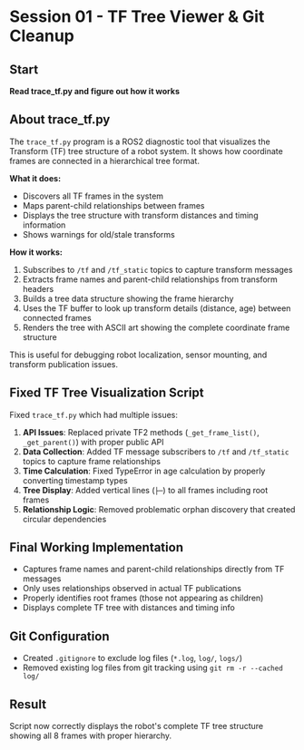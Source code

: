 # Session 01 - TF Tree Viewer & Git Cleanup

## Start

**Read trace_tf.py and figure out how it works**

## About trace_tf.py

The `trace_tf.py` program is a ROS2 diagnostic tool that visualizes the Transform (TF) tree structure of a robot system. It shows how coordinate frames are connected in a hierarchical tree format.

**What it does:**
- Discovers all TF frames in the system
- Maps parent-child relationships between frames  
- Displays the tree structure with transform distances and timing information
- Shows warnings for old/stale transforms

**How it works:**
1. Subscribes to `/tf` and `/tf_static` topics to capture transform messages
2. Extracts frame names and parent-child relationships from transform headers
3. Builds a tree data structure showing the frame hierarchy
4. Uses the TF buffer to look up transform details (distance, age) between connected frames
5. Renders the tree with ASCII art showing the complete coordinate frame structure

This is useful for debugging robot localization, sensor mounting, and transform publication issues.

## Fixed TF Tree Visualization Script

Fixed `trace_tf.py` which had multiple issues:

1. **API Issues**: Replaced private TF2 methods (`_get_frame_list()`, `_get_parent()`) with proper public API
2. **Data Collection**: Added TF message subscribers to `/tf` and `/tf_static` topics to capture frame relationships
3. **Time Calculation**: Fixed TypeError in age calculation by properly converting timestamp types
4. **Tree Display**: Added vertical lines (`├─`) to all frames including root frames
5. **Relationship Logic**: Removed problematic orphan discovery that created circular dependencies

## Final Working Implementation

- Captures frame names and parent-child relationships directly from TF messages
- Only uses relationships observed in actual TF publications
- Properly identifies root frames (those not appearing as children)
- Displays complete TF tree with distances and timing info

## Git Configuration

- Created `.gitignore` to exclude log files (`*.log`, `log/`, `logs/`)
- Removed existing log files from git tracking using `git rm -r --cached log/`

## Result

Script now correctly displays the robot's complete TF tree structure showing all 8 frames with proper hierarchy.